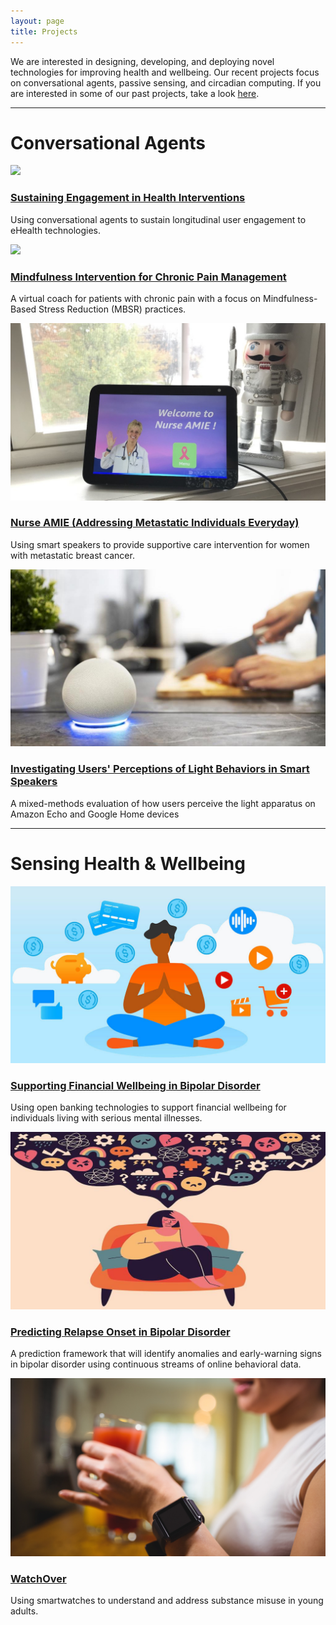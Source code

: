 ```yaml
---
layout: page
title: Projects
---
```


We are interested in designing, developing, and deploying novel
technologies for improving health and wellbeing. Our recent projects
focus on conversational agents, passive sensing, and circadian computing.
If you are interested in some of our past projects, take a look <a href="past.html">here</a>.

<div class="row">
    <div class="col-md-12 text-center">
        <hr>
        <h1> Conversational Agents </h1>
    </div>
</div>

<div class="row">
    <div class="col-lg-6">
        <a href="ca-engagement.html"><img src="/files/images/projects/ca-engagement.jpg" ></a>
        <h3><a href="ca-engagement.html">Sustaining Engagement in Health Interventions</a></h3>
        <p>Using conversational agents to sustain longitudinal user engagement to eHealth technologies.</p>
    </div>
    <div class="col-lg-6">
        <a href="ca-chronic-pain.html"><img src="/files/images/projects/ca-chronic-pain.jpg" ></a>
        <h3><a href="ca-chronic-pain">Mindfulness Intervention for Chronic Pain Management</a></h3>
        <p>A virtual coach for patients with chronic pain with a focus on Mindfulness-Based Stress Reduction (MBSR) practices.</p>
    </div>
</div>

<div class="row">
    <div class="col-lg-6">
        <a href="nurse-amie.html"><img src="/files/images/projects/nurse-amie.jpg" ></a>
        <h3><a href="nurse-amie.html">Nurse AMIE (Addressing Metastatic Individuals Everyday)</a></h3>
        <p>Using smart speakers to provide supportive care intervention for women with metastatic breast cancer.</p>
    </div>
    <div class="col-lg-6">
        <a href="expressive-lights.html"><img src="/files/images/projects/expressive-lights.jpg" ></a>
        <h3><a href="expressive-lights.html">Investigating Users' Perceptions of Light Behaviors in Smart Speakers</a></h3>
        <p>A mixed-methods evaluation of how users perceive the light apparatus on Amazon Echo and Google Home devices</p>
    </div>
</div>

<div class="row">

</div>

<div class="row">
    <div class="col-md-12 text-center">
        <hr>
        <h1> Sensing Health & Wellbeing </h1>
    </div>
</div>

<div class="row">
    <div class="col-lg-6">
      <a href="finhealth.html"><img src="/files/images/projects/finhealth.jpg"></a>
      <h3><a href="finhealth.html">Supporting Financial Wellbeing in Bipolar Disorder</a></h3>
      <p>Using open banking technologies to support financial wellbeing for individuals living with serious mental illnesses.</p>
    </div>
    <div class="col-lg-6">
        <a href="bd-prediction.html"><img src="/files/images/projects/bd-online-behavior.jpg" ></a>
        <h3><a href="bd-prediction.html">Predicting Relapse Onset in Bipolar Disorder</a></h3>
        <p>A prediction framework that will identify anomalies and early-warning signs in bipolar disorder using continuous streams of online behavioral data. </p>
    </div>
</div>

<div class="row">
    <div class="col-lg-6">
      <a href="watch-over.html"><img src="/files/images/projects/watch-over.jpg"></a>
      <h3><a href="watch-over.html">WatchOver</a></h3>
      <p>Using smartwatches to understand and address substance misuse in young adults.</p>
    </div>
</div>